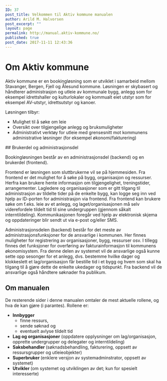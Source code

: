 ```yaml
---
ID: 37
post_title: Velkommen til Aktiv kommune manualen
author: Arild M. Halvorsen
post_excerpt: ""
layout: page
permalink: http://manual.aktiv-kommune.no/
published: true
post_date: 2017-11-11 12:43:36
---
```

# Om Aktiv kommune

Aktiv kommune er en bookingløsning som er utviklet i samarbeid mellom Stavanger, Bergen, Fjell og Ålesund kommune. Løsningen er skybasert og håndterer administrasjon og utleie av kommunale bygg, anlegg som for eksempel idrettshaller og kulturlokaler og kommualt eiet utstyr som for eksempel AV-utstyr, idrettsutstyr og kanoer.

Løsningen tilbyr:
<ul>
 	<li>Mulighet til å søke om leie</li>
 	<li>Oversikt over tilgjengelige anlegg og bruksmuligheter</li>
 	<li>Administrativt verktøy for utleie med grensesnitt mot kommunens administrative løsninger (for eksempel økonomi/fakturering)</li>
</ul>
## Brukerdel og administrasjonsdel

Bookingløsningen består av en administrasjonsdel (backend) og en brukerdel (frontend).

Frontend er løsningen som sluttbrukerne vil se på hjemmesiden. Fra frontend er det mulighet for å søke på bygg, organisasjon og ressurser. Herfra kan brukere hente informasjon om tilgjengelighet, treningstider, arrangementer. Lagledere og organisasjoner som er gitt tilgang til administrasjon av tildelte tider på de enkelte bygg, kan logge seg inn ved hjelp av ID-porten for administrasjon via frontend. Fra frontend kan brukere søke om f.eks. leie av et anlegg, og laget/organisasjonen må selv viderefordele tildelt tid til sine undergruppen (gjennom såkalt interntildeling). Kommunikasjonen foregår ved hjelp av elektronisk skjema og oppdateringer blir sendt ut via e-post og/eller SMS.

Administrasjonsdelen (backend) består for det meste av administrasjonsfunksjoner for de ansvarlige i kommunen. Her finnes muligheter for registrering av organisasjoner, bygg, ressurser osv. I tillegg finnes det funksjoner for overføring av fakturainformasjon til kommunens økonomisystem. Fra denne delen av systemet vil de ansvarlige også kunne sette opp sesonger for et anlegg, dvs. bestemme hvilke dager og klokkeslett et lag/organisasjon får bestille tid i et bygg og hvem som skal ha tilgang til å gjøre dette de enkelte ukedager og tidspunkt. Fra backend vil de ansvarlige også håndtere søknader fra publikum.

## Om manualen
De resterende sider i denne manualen omtaler de mest aktuelle rollene, og hva de kan gjøre (i parantes). 
Rollene er:
* <strong>Innbygger </strong>
   - finne ressurs, 
   - sende søknad og 
   - eventuelt avlyse tildelt tid
* <strong>Lag og organisasjoner</strong> (oppdatere opplysninger om lag/organisasjon, opprette undergrupper og delegater og interntildeling)
* <strong>Saksbehandler </strong>(søknadsbehandling, fakturering, oppsett av ressursgrupper og utleieobjekter)
* <strong>Superbruker </strong>(enklere versjon av systemadminstrator, oppsett av systemet)
* <strong>Utvikler </strong>(om systemet og utviklingen av det; kun for spesielt interesserte)

&nbsp;
